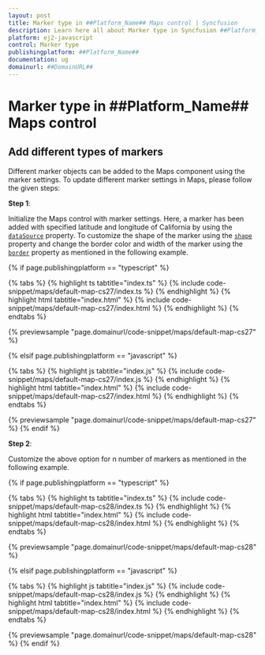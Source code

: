 ```yaml
---
layout: post
title: Marker type in ##Platform_Name## Maps control | Syncfusion
description: Learn here all about Marker type in Syncfusion ##Platform_Name## Maps control of Syncfusion Essential JS 2 and more.
platform: ej2-javascript
control: Marker type 
publishingplatform: ##Platform_Name##
documentation: ug
domainurl: ##DomainURL##
---
```


# Marker type in ##Platform_Name## Maps control

## Add different types of markers

Different marker objects can be added to the Maps component using the marker settings. To update different marker settings in Maps, please follow the given steps:
<!-- markdownlint-disable MD034 -->
**Step 1**:

Initialize the Maps control with marker settings. Here, a marker has been added with specified latitude and longitude of California by using the [`dataSource`](../../api/maps/markerSettingsModel/#datasource) property. To customize the shape of the marker using the [`shape`](../../api/maps/markerSettingsModel/#shape) property and change the border color and width of the marker using the [`border`](../../api/maps/markerSettingsModel/#border) property as mentioned in the following example.

{% if page.publishingplatform == "typescript" %}

 {% tabs %}
{% highlight ts tabtitle="index.ts" %}
{% include code-snippet/maps/default-map-cs27/index.ts %}
{% endhighlight %}
{% highlight html tabtitle="index.html" %}
{% include code-snippet/maps/default-map-cs27/index.html %}
{% endhighlight %}
{% endtabs %}
        
{% previewsample "page.domainurl/code-snippet/maps/default-map-cs27" %}

{% elsif page.publishingplatform == "javascript" %}

{% tabs %}
{% highlight js tabtitle="index.js" %}
{% include code-snippet/maps/default-map-cs27/index.js %}
{% endhighlight %}
{% highlight html tabtitle="index.html" %}
{% include code-snippet/maps/default-map-cs27/index.html %}
{% endhighlight %}
{% endtabs %}

{% previewsample "page.domainurl/code-snippet/maps/default-map-cs27" %}
{% endif %}

**Step 2**:

Customize the above option for n number of markers as mentioned in the following example.

{% if page.publishingplatform == "typescript" %}

 {% tabs %}
{% highlight ts tabtitle="index.ts" %}
{% include code-snippet/maps/default-map-cs28/index.ts %}
{% endhighlight %}
{% highlight html tabtitle="index.html" %}
{% include code-snippet/maps/default-map-cs28/index.html %}
{% endhighlight %}
{% endtabs %}
        
{% previewsample "page.domainurl/code-snippet/maps/default-map-cs28" %}

{% elsif page.publishingplatform == "javascript" %}

{% tabs %}
{% highlight js tabtitle="index.js" %}
{% include code-snippet/maps/default-map-cs28/index.js %}
{% endhighlight %}
{% highlight html tabtitle="index.html" %}
{% include code-snippet/maps/default-map-cs28/index.html %}
{% endhighlight %}
{% endtabs %}

{% previewsample "page.domainurl/code-snippet/maps/default-map-cs28" %}
{% endif %}